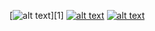 
<!-- Please don't remove this: Grab your social icons from https://github.com/carlsednaoui/gitsocial -->

<!-- display the social media buttons in your README -->

<!-- 

[![alt text][2.1]][2]
[![alt text][3.1]][3]
[![alt text][4.1]][4]
[![alt text][5.1]][5]
-->
[![alt text][1.1]][1]
[![alt text][6.1]][6]
[![alt text][7.3]][7]

<!-- Not Ready
[![sanchez-hugo's github stats](https://github-readme-stats.vercel.app/api?username=sanchez-hugo)](https://github.com/anuraghazra/github-readme-stats)
[![Top Langs](https://github-readme-stats.vercel.app/api/top-langs/?username=sanchez-hugo)](https://github.com/anuraghazra/github-readme-stats)
--> 

<!-- links to social media icons -->
<!-- no need to change these -->

<!-- icons with padding -->

[1.1]: http://i.imgur.com/tXSoThF.png (sanchez_hugo_)
[2.1]: http://i.imgur.com/P3YfQoD.png (facebook icon with padding)
[3.1]: http://i.imgur.com/yCsTjba.png (google plus icon with padding)
[4.1]: http://i.imgur.com/YckIOms.png (tumblr icon with padding)
[5.1]: http://i.imgur.com/1AGmwO3.png (dribbble icon with padding)
[6.1]: http://i.imgur.com/0o48UoR.png (sanchez-hugo)

<!-- icons without padding -->

[1.2]: http://i.imgur.com/wWzX9uB.png (twitter icon without padding)
[2.2]: http://i.imgur.com/fep1WsG.png (facebook icon without padding)
[3.2]: http://i.imgur.com/VlgBKQ9.png (google plus icon without padding)
[4.2]: http://i.imgur.com/jDRp47c.png (tumblr icon without padding)
[5.2]: http://i.imgur.com/Vvy3Kru.png (dribbble icon without padding)
[6.2]: http://i.imgur.com/9I6NRUm.png (github icon without padding)

<!-- Others -->
[7.3]: https://i.imgur.com/XQ3Nyrk.png (hogolino-sanchez)


<!-- links to your social media accounts -->
<!-- update these accordingly -->

<!--
[1]: 
[2]: 
[3]: 
[4]: 
[5]: 
-->
[6]: http://www.github.com/sanchez-hugo
[7]: https://www.linkedin.com/in/hogolino-sanchez/

<!-- Please don't remove this: Grab your social icons from https://github.com/carlsednaoui/gitsocial -->
